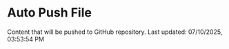 # Auto Push File

Content that will be pushed to GitHub repository.
Last updated: 07/10/2025, 03:53:54 PM